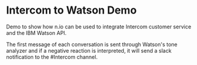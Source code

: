 Intercom to Watson Demo
================

Demo to show how n.io can be used to integrate Intercom customer service and
the IBM Watson API.

The first message of each conversation is sent through Watson's tone analyzer
and if a negative reaction is interpreted, it will send a slack notification to
the \#Intercom channel.